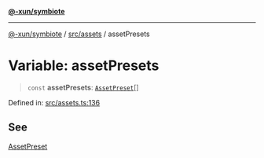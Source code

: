 [**@-xun/symbiote**](../../../README.md)

***

[@-xun/symbiote](../../../README.md) / [src/assets](../README.md) / assetPresets

# Variable: assetPresets

> `const` **assetPresets**: [`AssetPreset`](../enumerations/AssetPreset.md)[]

Defined in: [src/assets.ts:136](https://github.com/Xunnamius/symbiote/blob/39b78f935df3d66a96654bd78c86b3952384b660/src/assets.ts#L136)

## See

[AssetPreset](../enumerations/AssetPreset.md)
